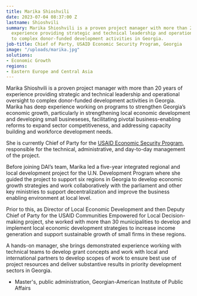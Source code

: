 ```yaml
---
title: Marika Shioshvili
date: 2023-07-04 08:37:00 Z
lastname: Shioshvili
summary: Marika Shioshvili is a proven project manager with more than 20 years of
  experience providing strategic and technical leadership and operational oversight
  to complex donor-funded development activities in Georgia.
job-title: Chief of Party, USAID Economic Security Program, Georgia
image: "/uploads/marika.jpg"
solutions:
- Economic Growth
regions:
- Eastern Europe and Central Asia
---
```


Marika Shioshvili is a proven project manager with more than 20 years of experience providing strategic and technical leadership and operational oversight to complex donor-funded development activities in Georgia. Marika has deep experience working on programs to strengthen Georgia’s economic growth, particularly in strengthening local economic development and developing small busineseses, facilitating pivotal business-enabling reforms to expand sector competitiveness, and addressing capacity building and workforce development needs. 

She is currently Chief of Party for the [USAID Economic Security Program](https://www.dai.com/our-work/projects/georgia-usaid-economic-security-program-georgia-esp), responsible for the technical, administrative, and day-to-day management of the project. 

Before joining DAI’s team, Marika led a five-year integrated regional and local development project for the U.N. Development Program where she guided the project to support six regions in Georgia to develop economic growth strategies and work collaboratively with the parliament and other key ministries to support decentralization and improve the business enabling environment at local level. 

Prior to this, as Director of Local Economic Development and then Deputy Chief of Party for the USAID Communities Empowered for Local Decision-making project, she worked with more than 30 municipalities to develop and implement local economic development strategies to increase income generation and support sustainable growth of small firms in these regions. 

A hands-on manager, she brings demonstrated experience working with technical teams to develop grant concepts and work with local and international partners to develop scopes of work to ensure best use of project resources and deliver substantive results in priority development sectors in Georgia.  

* Master's, public administration, Georgian-American Institute of Public Affairs